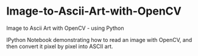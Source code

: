 # Image-to-Ascii-Art-with-OpenCV
Image to Ascii Art with OpenCV - using Python

IPython Notebook demonstrating how to read an image with OpenCV, and then convert it pixel by pixel into ASCII art. 

